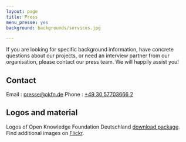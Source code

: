 ```yaml
---
layout: page
title: Press
menu_presse: yes
background: backgrounds/services.jpg

---
```


If you are looking for specific background information, have concrete questions about our projects, or need an interview partner from our organisation, please contact our press team. We will happily assist you! 

## Contact

Email
: <a href="mailto:presse@okfn.de">presse@okfn.de</a>
Phone
: <a href="tel:+49 30 57703666 2">+49 30 57703666 2</a>

## Logos and material

Logos of Open Knowledge Foundation Deutschland [download package](../files/logos/Logos_okfde.zip). Find additional images on [Flickr](https://www.flickr.com/photos/okfde/sets/).
